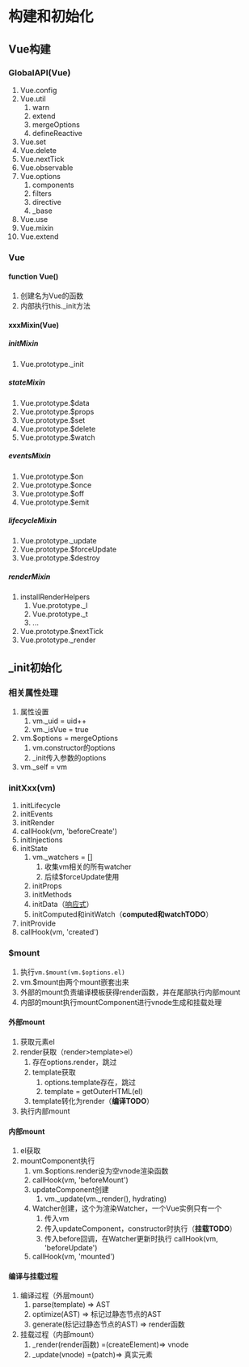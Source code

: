 # 构建和初始化

## Vue构建

### GlobalAPI(Vue)

1. Vue.config
2. Vue.util
   1. warn
   2. extend
   3. mergeOptions
   4. defineReactive
3. Vue.set
4. Vue.delete
5. Vue.nextTick
6. Vue.observable
7. Vue.options
    1. components
    2. filters
    3. directive
    4. _base
8. Vue.use
9. Vue.mixin
10. Vue.extend

### Vue

#### function Vue()

1. 创建名为Vue的函数
2. 内部执行this._init方法

#### xxxMixin(Vue)

##### initMixin

1. Vue.prototype._init

##### stateMixin

1. Vue.prototype.$data
2. Vue.prototype.$props
3. Vue.prototype.$set
4. Vue.prototype.$delete
5. Vue.prototype.$watch

##### eventsMixin

1. Vue.prototype.$on
2. Vue.prototype.$once
3. Vue.prototype.$off
4. Vue.prototype.$emit

##### lifecycleMixin

1. Vue.prototype._update
2. Vue.prototype.$forceUpdate
3. Vue.prototype.$destroy

##### renderMixin

1. installRenderHelpers
   1. Vue.prototype._l
   2. Vue.prototype._t
   3. ...
2. Vue.prototype.$nextTick
3. Vue.prototype._render

## _init初始化

### 相关属性处理

1. 属性设置
   1. vm._uid = uid++
   2. vm._isVue = true
2. vm.$options = mergeOptions
   1. vm.constructor的options
   2. _init传入参数的options
3. vm._self = vm

### initXxx(vm)

1. initLifecycle
2. initEvents
3. initRender
4. callHook(vm, 'beforeCreate')
5. initInjections
6. initState
   1. vm._watchers = []
      1. 收集vm相关的所有watcher
      2. 后续$forceUpdate使用
   2. initProps
   3. initMethods
   4. initData（[响应式](./02-%E5%93%8D%E5%BA%94%E5%BC%8F.md)）
   5. initComputed和initWatch（**computed和watchTODO**）
7. initProvide
8. callHook(vm, 'created')

### $mount

1. 执行`vm.$mount(vm.$options.el)`
2. vm.$mount由两个mount嵌套出来
3. 外部的mount负责编译模板获得render函数，并在尾部执行内部mount
4. 内部的mount执行mountComponent进行vnode生成和挂载处理

#### 外部mount

1. 获取元素el
2. render获取（render>template>el）
   1. 存在options.render，跳过
   2. template获取
      1. options.template存在，跳过
      2. template = getOuterHTML(el)
   3. template转化为render（**编译TODO**）
3. 执行内部mount

#### 内部mount

1. el获取
2. mountComponent执行
   1. vm.$options.render设为空vnode渲染函数
   2. callHook(vm, 'beforeMount')
   3. updateComponent创建
      1. vm._update(vm._render(), hydrating)
   4. Watcher创建，这个为渲染Watcher，一个Vue实例只有一个
      1. 传入vm
      2. 传入updateComponent，constructor时执行（**挂载TODO**）
      3. 传入before回调，在Watcher更新时执行 callHook(vm, 'beforeUpdate')
   5. callHook(vm, 'mounted')

#### 编译与挂载过程

1. 编译过程（外层mount）
   1. parse(template)  =>  AST
   2. optimize(AST)  =>  标记过静态节点的AST
   3. generate(标记过静态节点的AST)  =>  render函数
2. 挂载过程（内部mount）
   1. _render(render函数) =(createElement)=>  vnode
   2. _update(vnode)  =(patch)=>  真实元素
